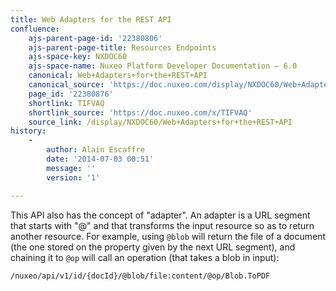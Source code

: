 ```yaml
---
title: Web Adapters for the REST API
confluence:
    ajs-parent-page-id: '22380806'
    ajs-parent-page-title: Resources Endpoints
    ajs-space-key: NXDOC60
    ajs-space-name: Nuxeo Platform Developer Documentation — 6.0
    canonical: Web+Adapters+for+the+REST+API
    canonical_source: 'https://doc.nuxeo.com/display/NXDOC60/Web+Adapters+for+the+REST+API'
    page_id: '22380876'
    shortlink: TIFVAQ
    shortlink_source: 'https://doc.nuxeo.com/x/TIFVAQ'
    source_link: /display/NXDOC60/Web+Adapters+for+the+REST+API
history:
    - 
        author: Alain Escaffre
        date: '2014-07-03 00:51'
        message: ''
        version: '1'

---
```

This API also has the concept of "adapter". An adapter is a URL segment that starts with "@" and that transforms the input resource so as to return another resource. For example, using&nbsp;`@blob`&nbsp;will return the file of a document (the one stored on the property given by the next URL segment), and chaining it to&nbsp;`@op`&nbsp;will call an operation (that takes a blob in input):

```
/nuxeo/api/v1/id/{docId}/@blob/file:content/@op/Blob.ToPDF
```